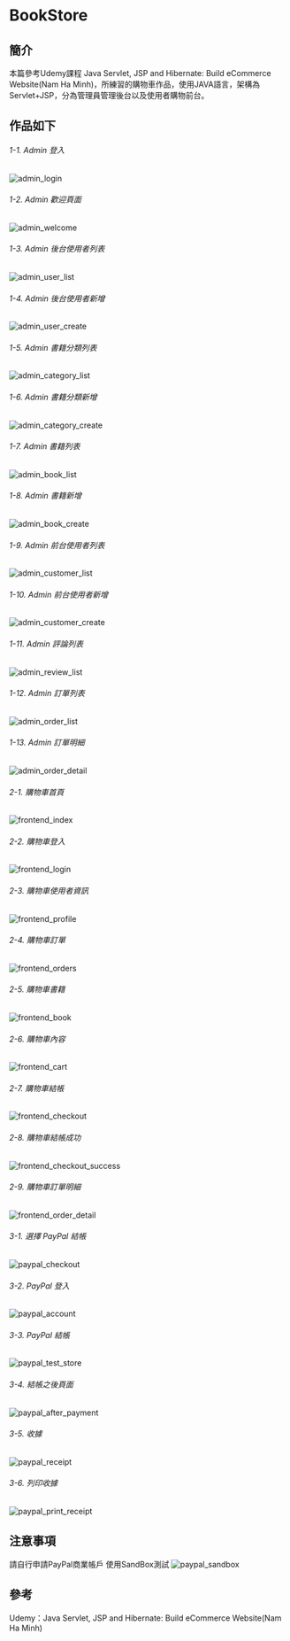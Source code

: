 # BookStore

## 簡介
本篇參考Udemy課程 Java Servlet, JSP and Hibernate: Build eCommerce Website(Nam Ha Minh)，所練習的購物車作品，使用JAVA語言，架構為Servlet+JSP，分為管理員管理後台以及使用者購物前台。
## 作品如下
###### 1-1. Admin 登入
![admin_login](md-img/admin_login.png)
###### 1-2. Admin 歡迎頁面
![admin_welcome](md-img/admin_welcome.png)
###### 1-3. Admin 後台使用者列表
![admin_user_list](md-img/admin_user_list.png)
###### 1-4. Admin 後台使用者新增
![admin_user_create](md-img/admin_user_create.png)
###### 1-5. Admin 書籍分類列表
![admin_category_list](md-img/admin_category_list.png)
###### 1-6. Admin 書籍分類新增
![admin_category_create](md-img/admin_category_create.png)
###### 1-7. Admin 書籍列表
![admin_book_list](md-img/admin_book_list.png)
###### 1-8. Admin 書籍新增
![admin_book_create](md-img/admin_book_create.png)
###### 1-9. Admin 前台使用者列表
![admin_customer_list](md-img/admin_customer_list.png)
###### 1-10. Admin 前台使用者新增
![admin_customer_create](md-img/admin_customer_create.png)
###### 1-11. Admin 評論列表
![admin_review_list](md-img/admin_review_list.png)
###### 1-12. Admin 訂單列表
![admin_order_list](md-img/admin_order_list.png)
###### 1-13. Admin 訂單明細
![admin_order_detail](md-img/admin_order_detail.png)
###### 2-1. 購物車首頁
![frontend_index](md-img/frontend_index.png)
###### 2-2. 購物車登入
![frontend_login](md-img/frontend_login.png)
###### 2-3. 購物車使用者資訊
![frontend_profile](md-img/frontend_profile.png)
###### 2-4. 購物車訂單
![frontend_orders](md-img/frontend_orders.png)
###### 2-5. 購物車書籍
![frontend_book](md-img/frontend_book.png)
###### 2-6. 購物車內容
![frontend_cart](md-img/frontend_cart.png)
###### 2-7. 購物車結帳
![frontend_checkout](md-img/frontend_checkout.png)
###### 2-8. 購物車結帳成功
![frontend_checkout_success](md-img/frontend_checkout_success.png)
###### 2-9. 購物車訂單明細
![frontend_order_detail](md-img/frontend_order_detail.png)
###### 3-1. 選擇 PayPal 結帳
![paypal_checkout](md-img/paypal_checkout.png)
###### 3-2. PayPal 登入
![paypal_account](md-img/paypal_account.png)
###### 3-3. PayPal 結帳
![paypal_test_store](md-img/paypal_test_store.png)
###### 3-4. 結帳之後頁面
![paypal_after_payment](md-img/paypal_after_payment.png)
###### 3-5. 收據
![paypal_receipt](md-img/paypal_receipt.png)
###### 3-6. 列印收據
![paypal_print_receipt](md-img/paypal_print_receipt.png)

## 注意事項
請自行申請PayPal商業帳戶
使用SandBox測試
![paypal_sandbox](md-img/paypal_sandbox.png)


## 參考
Udemy：Java Servlet, JSP and Hibernate: Build eCommerce Website(Nam Ha Minh)